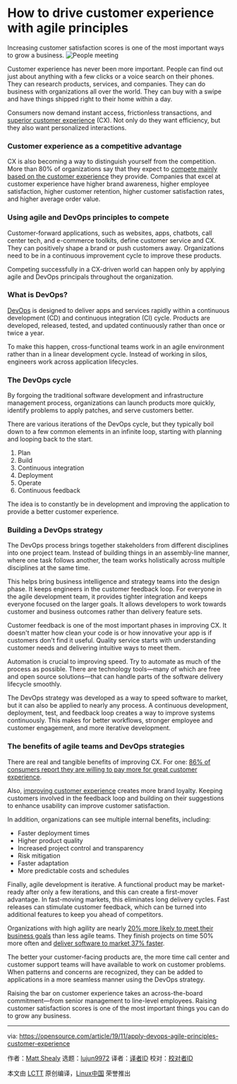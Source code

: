 [#]: collector: (lujun9972)
[#]: translator: ( )
[#]: reviewer: ( )
[#]: publisher: ( )
[#]: url: ( )
[#]: subject: (How to drive customer experience with agile principles)
[#]: via: (https://opensource.com/article/19/11/apply-devops-agile-principles-customer-experience)
[#]: author: (Matt Shealy https://opensource.com/users/mshealy)

How to drive customer experience with agile principles
======
Increasing customer satisfaction scores is one of the most important
ways to grow a business.
![People meeting][1]

Customer experience has never been more important. People can find out just about anything with a few clicks or a voice search on their phones. They can research products, services, and companies. They can do business with organizations all over the world. They can buy with a swipe and have things shipped right to their home within a day.

Consumers now demand instant access, frictionless transactions, and [superior customer experience][2] (CX). Not only do they want efficiency, but they also want personalized interactions.

### Customer experience as a competitive advantage

CX is also becoming a way to distinguish yourself from the competition. More than 80% of organizations say that they expect to [compete mainly based on the customer experience][3] they provide. Companies that excel at customer experience have higher brand awareness, higher employee satisfaction, higher customer retention, higher customer satisfaction rates, and higher average order value.

### Using agile and DevOps principles to compete

Customer-forward applications, such as websites, apps, chatbots, call center tech, and e-commerce toolkits, define customer service and CX. They can positively shape a brand or push customers away. Organizations need to be in a continuous improvement cycle to improve these products.

Competing successfully in a CX-driven world can happen only by applying agile and DevOps principals throughout the organization.

### What is DevOps?

[DevOps][4] is designed to deliver apps and services rapidly within a continuous development (CD) and continuous integration (CI) cycle. Products are developed, released, tested, and updated continuously rather than once or twice a year.

To make this happen, cross-functional teams work in an agile environment rather than in a linear development cycle. Instead of working in silos, engineers work across application lifecycles.

### The DevOps cycle

By forgoing the traditional software development and infrastructure management process, organizations can launch products more quickly, identify problems to apply patches, and serve customers better.

There are various iterations of the DevOps cycle, but they typically boil down to a few common elements in an infinite loop, starting with planning and looping back to the start.

  1. Plan
  2. Build
  3. Continuous integration
  4. Deployment
  5. Operate
  6. Continuous feedback



The idea is to constantly be in development and improving the application to provide a better customer experience.

### Building a DevOps strategy

The DevOps process brings together stakeholders from different disciplines into one project team. Instead of building things in an assembly-line manner, where one task follows another, the team works holistically across multiple disciplines at the same time.

This helps bring business intelligence and strategy teams into the design phase. It keeps engineers in the customer feedback loop. For everyone in the agile development team, it provides tighter integration and keeps everyone focused on the larger goals. It allows developers to work towards customer and business outcomes rather than delivery feature sets.

Customer feedback is one of the most important phases in improving CX. It doesn't matter how clean your code is or how innovative your app is if customers don't find it useful. Quality service starts with understanding customer needs and delivering intuitive ways to meet them.

Automation is crucial to improving speed. Try to automate as much of the process as possible. There are technology tools—many of which are free and open source solutions—that can handle parts of the software delivery lifecycle smoothly.

The DevOps strategy was developed as a way to speed software to market, but it can also be applied to nearly any process. A continuous development, deployment, test, and feedback loop creates a way to improve systems continuously. This makes for better workflows, stronger employee and customer engagement, and more iterative development.

### The benefits of agile teams and DevOps strategies

There are real and tangible benefits of improving CX. For one: [86% of consumers report they are willing to pay more for great customer experience][5].

Also, [improving customer experience][6] creates more brand loyalty. Keeping customers involved in the feedback loop and building on their suggestions to enhance usability can improve customer satisfaction.

In addition, organizations can see multiple internal benefits, including:

  * Faster deployment times
  * Higher product quality
  * Increased project control and transparency
  * Risk mitigation
  * Faster adaptation
  * More predictable costs and schedules



Finally, agile development is iterative. A functional product may be market-ready after only a few iterations, and this can create a first-mover advantage. In fast-moving markets, this eliminates long delivery cycles. Fast releases can stimulate customer feedback, which can be turned into additional features to keep you ahead of competitors.

Organizations with high agility are nearly [20% more likely to meet their business goals][7] than less agile teams. They finish projects on time 50% more often and [deliver software to market 37% faster][8].

The better your customer-facing products are, the more time call center and customer support teams will have available to work on customer problems. When patterns and concerns are recognized, they can be added to applications in a more seamless manner using the DevOps strategy.

Raising the bar on customer experience takes an across-the-board commitment—from senior management to line-level employees. Raising customer satisfaction scores is one of the most important things you can do to grow any business.

--------------------------------------------------------------------------------

via: https://opensource.com/article/19/11/apply-devops-agile-principles-customer-experience

作者：[Matt Shealy][a]
选题：[lujun9972][b]
译者：[译者ID](https://github.com/译者ID)
校对：[校对者ID](https://github.com/校对者ID)

本文由 [LCTT](https://github.com/LCTT/TranslateProject) 原创编译，[Linux中国](https://linux.cn/) 荣誉推出

[a]: https://opensource.com/users/mshealy
[b]: https://github.com/lujun9972
[1]: https://opensource.com/sites/default/files/styles/image-full-size/public/lead-images/people_team_community_group.png?itok=Nc_lTsUK (People meeting)
[2]: https://www.chamberofcommerce.com/business-advice/master-a-great-experience-for-your-customers
[3]: https://www.gartner.com/en/doc/3874972-realizing-the-benefits-of-superior-customer-experience-a-gartner-trend-insight-report
[4]: https://opensource.com/resources/devops
[5]: https://www.walkerinfo.com/knowledge-center/featured-research-reports/customers-2020-a-progress-report
[6]: https://www.avoxi.com/blog/how-to-improve-csat-scores-in-your-call-center/
[7]: https://www.pmi.org/-/media/pmi/documents/public/pdf/learning/thought-leadership/pulse/pulse-of-the-profession-2015.pdf
[8]: http://nyspin.org/QSMA-Rally%20Agile%20Impact%20Report.pdf
